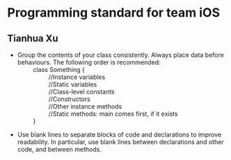 # Programming standard for team iOS

## Tianhua Xu

* Group the contents of your class consistently. Always place data before behaviours. The following order is recommended:  
&nbsp;&nbsp;&nbsp;&nbsp;&nbsp;&nbsp;&nbsp;&nbsp;&nbsp;class Something {  
&nbsp;&nbsp;&nbsp;&nbsp;&nbsp;&nbsp;&nbsp;&nbsp;&nbsp;&nbsp;&nbsp;&nbsp;&nbsp;&nbsp;&nbsp;&nbsp;&nbsp;&nbsp;//Instance variables  
&nbsp;&nbsp;&nbsp;&nbsp;&nbsp;&nbsp;&nbsp;&nbsp;&nbsp;&nbsp;&nbsp;&nbsp;&nbsp;&nbsp;&nbsp;&nbsp;&nbsp;&nbsp;//Static variables  
&nbsp;&nbsp;&nbsp;&nbsp;&nbsp;&nbsp;&nbsp;&nbsp;&nbsp;&nbsp;&nbsp;&nbsp;&nbsp;&nbsp;&nbsp;&nbsp;&nbsp;&nbsp;//Class-level constants  
&nbsp;&nbsp;&nbsp;&nbsp;&nbsp;&nbsp;&nbsp;&nbsp;&nbsp;&nbsp;&nbsp;&nbsp;&nbsp;&nbsp;&nbsp;&nbsp;&nbsp;&nbsp;//Constructors  
&nbsp;&nbsp;&nbsp;&nbsp;&nbsp;&nbsp;&nbsp;&nbsp;&nbsp;&nbsp;&nbsp;&nbsp;&nbsp;&nbsp;&nbsp;&nbsp;&nbsp;&nbsp;//Other instance methods  
&nbsp;&nbsp;&nbsp;&nbsp;&nbsp;&nbsp;&nbsp;&nbsp;&nbsp;&nbsp;&nbsp;&nbsp;&nbsp;&nbsp;&nbsp;&nbsp;&nbsp;&nbsp;//Static methods: main comes first, if it exists  
&nbsp;&nbsp;&nbsp;&nbsp;&nbsp;&nbsp;&nbsp;&nbsp;&nbsp;}


* Use blank lines to separate blocks of code and declarations to improve readability. In particular, use blank lines between declarations and other code, and between methods.  